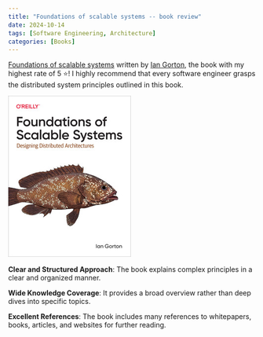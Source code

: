 ```yaml
---
title: "Foundations of scalable systems -- book review"
date: 2024-10-14
tags: [Software Engineering, Architecture]
categories: [Books]
---
```


[Foundations of scalable systems](https://www.oreilly.com/library/view/foundations-of-scalable/9781098106058/) written by [Ian Gorton](https://www.linkedin.com/in/gortonator/), the book with my highest rate of 5 ⭐️!
I highly recommend that every software engineer grasps the distributed system principles outlined in this book.

![Foundations of scalable systems](/assets/images/2024-10-14-foundations-of-scalable-systems/bookcover.jpeg)

**Clear and Structured Approach**: The book explains complex principles in a clear and organized manner.

**Wide Knowledge Coverage**: It provides a broad overview rather than deep dives into specific topics.

**Excellent References**: The book includes many references to whitepapers, books, articles, and websites for further reading.
